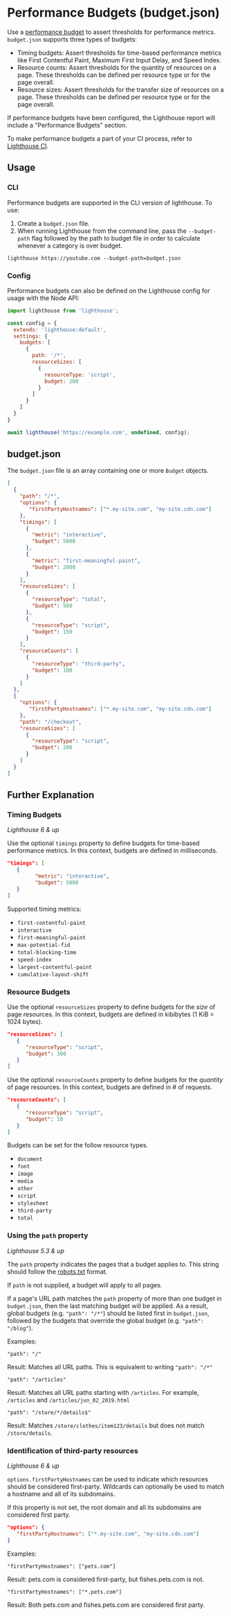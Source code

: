 # Performance Budgets (budget.json)

Use a [performance budget](https://web.dev/performance-budgets-101/) to assert thresholds for performance metrics. `budget.json` supports three types of budgets:
- Timing budgets: Assert thresholds for time-based performance metrics like First Contentful Paint, Maximum First Input Delay, and Speed Index.
- Resource counts: Assert thresholds for the quantity of resources on a page. These thresholds can be defined per resource type or for the page overall.
- Resource sizes: Assert thresholds for the transfer size of resources on a page. These thresholds can be defined per resource type or for the page overall.

If performance budgets have been configured, the Lighthouse report will include a "Performance Budgets" section.

To make performance budgets a part of your CI process, refer to [Lighthouse CI](https://github.com/GoogleChrome/lighthouse-ci).

## Usage

### CLI

Performance budgets are supported in the CLI version of lighthouse. To use:
1. Create a `budget.json` file.
2. When running Lighthouse from the command line, pass the `--budget-path` flag followed by the path to budget file in order to calculate whenever a category is over budget.
```
lighthouse https://youtube.com --budget-path=budget.json
```

### Config

Performance budgets can also be defined on the Lighthouse config for usage with the Node API:

```js
import lighthouse from 'lighthouse';

const config = {
  extends: 'lighthouse:default',
  settings: {
    budgets: [
      {
        path: '/*',
        resourceSizes: [
          {
            resourceType: 'script',
            budget: 200
          }
        ]
      }
    ]
  }
}

await lighthouse('https://example.com', undefined, config);
```

## budget.json
The `budget.json` file is an array containing one or more `Budget` objects.

```json
[
  {
    "path": "/*",
    "options": {
       "firstPartyHostnames": ["*.my-site.com", "my-site.cdn.com"]
    },
    "timings": [
      {
        "metric": "interactive",
        "budget": 5000
      },
      {
        "metric": "first-meaningful-paint",
        "budget": 2000
      }
    ],
    "resourceSizes": [
      {
        "resourceType": "total",
        "budget": 500
      },
      {
        "resourceType": "script",
        "budget": 150
      }
    ],
    "resourceCounts": [
      {
        "resourceType": "third-party",
        "budget": 100
      }
    ]
  },
  {
    "options": {
       "firstPartyHostnames": ["*.my-site.com", "my-site.cdn.com"]
    },
    "path": "/checkout",
    "resourceSizes": [
      {
        "resourceType": "script",
        "budget": 200
      }
    ]
  }
]
```

## Further Explanation

### Timing Budgets

_Lighthouse 6 & up_

Use the optional `timings` property to define budgets for time-based performance metrics. In this context, budgets are defined in  milliseconds.

```json
"timings": [
   {
         "metric": "interactive",
         "budget": 5000
   }
]
```

Supported timing metrics:

- `first-contentful-paint`
- `interactive`
- `first-meaningful-paint`
- `max-potential-fid`
- `total-blocking-time`
- `speed-index`
- `largest-contentful-paint`
- `cumulative-layout-shift`

### Resource Budgets

Use the optional `resourceSizes` property to define budgets for the *size* of page resources. In this context, budgets are defined in kibibytes (1 KiB = 1024 bytes).

```json
"resourceSizes": [
   {
      "resourceType": "script",
      "budget": 300
   }
]
```

Use the optional `resourceCounts` property to define budgets for the *quantity* of page resources. In this context, budgets are defined in # of requests.

```json
"resourceCounts": [
   {
      "resourceType": "script",
      "budget": 10
   }
]
```

Budgets can be set for the follow resource types.

*   `document`
*   `font`
*   `image`
*   `media`
*   `other`
*   `script`
*   `stylesheet`
*   `third-party`
*   `total`

### Using the `path` property

_Lighthouse 5.3 & up_

The `path` property indicates the pages that a budget applies to. This string should follow the [robots.txt](https://developers.google.com/search/reference/robots_txt#examples-of-valid-robotstxt-urls) format.

If `path` is not supplied, a budget will apply to all pages.

If a page's URL path matches the `path` property of more than one budget in `budget.json`, then the last matching budget will be applied. As a result, global budgets (e.g. `"path": "/*"`) should be listed first in `budget.json`, followed by the budgets that override the global budget (e.g. `"path": "/blog"`).

Examples:

```
"path": "/"
```
Result: Matches all URL paths. This is equivalent to writing `"path": "/*"`

```
"path": "/articles"
```
Result: Matches all URL paths starting with `/articles`. For example, `/articles` and `/articles/jun_02_2019.html`

```
"path": "/store/*/details$"
```
Result: Matches `/store/clothes/item123/details` but does not match `/store/details`.

### Identification of third-party resources

_Lighthouse 6 & up_

`options.firstPartyHostnames` can be used to indicate which resources should be considered first-party. Wildcards can optionally be used to match a hostname and all of its subdomains.

If this property is not set, the root domain and all its subdomains are considered first party.

```json
"options": {
   "firstPartyHostnames": ["*.my-site.com", "my-site.cdn.com"]
}
```

Examples:
```
"firstPartyHostnames": ["pets.com"]
```
Result: pets.com is considered first-party, but fishes.pets.com is not.

```
"firstPartyHostnames": ["*.pets.com"]
```
Result: Both pets.com and fishes.pets.com are considered first party.
